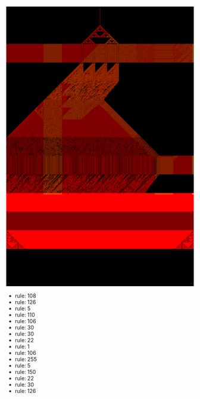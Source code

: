 ![photo](./output.png) 
 * rule: 108
* rule: 126
* rule: 5
* rule: 110
* rule: 106
* rule: 30
* rule: 30
* rule: 22
* rule: 1
* rule: 106
* rule: 255
* rule: 5
* rule: 150
* rule: 22
* rule: 30
* rule: 126
